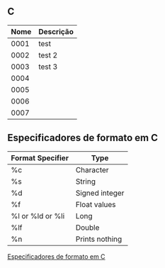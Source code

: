 ## C

| Nome | Descrição |
| ------ | ------ |
| 0001 | test |
| 0002 | test 2|
| 0003 |test 3 |
| 0004 | |
| 0005 | |
| 0006 | |
| 0007 | |

## Especificadores de formato em C

| Format Specifier	 | Type |
| ------ | ------ |
| %c |	Character |
| %s | String |
| %d | Signed integer |
| %f | Float values  |
| %l or %ld or %li | Long |
| %lf | Double |
| %n | Prints nothing |


[Especificadores de formato em C](https://www.tutorialspoint.com/format-specifiers-in-c)

